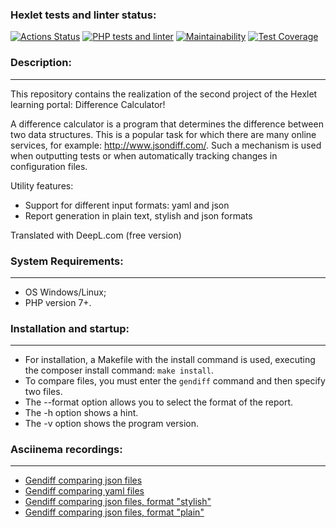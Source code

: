 ### Hexlet tests and linter status:
[![Actions Status](https://github.com/L1kaf/php-project-48/actions/workflows/hexlet-check.yml/badge.svg)](https://github.com/L1kaf/php-project-48/actions)
[![PHP tests and linter](https://github.com/L1kaf/php-project-48/actions/workflows/main.yml/badge.svg)](https://github.com/L1kaf/php-project-48/actions/workflows/main.yml)
[![Maintainability](https://api.codeclimate.com/v1/badges/4c02be82f8b17fb4971b/maintainability)](https://codeclimate.com/github/L1kaf/php-project-48/maintainability)
[![Test Coverage](https://api.codeclimate.com/v1/badges/4c02be82f8b17fb4971b/test_coverage)](https://codeclimate.com/github/L1kaf/php-project-48/test_coverage)

### Description:
---
This repository contains the realization of the second project of the Hexlet learning portal: Difference Calculator! 

A difference calculator is a program that determines the difference between two data structures. This is a popular task for which there are many online services, for example: http://www.jsondiff.com/. Such a mechanism is used when outputting tests or when automatically tracking changes in configuration files.

Utility features:

* Support for different input formats: yaml and json
* Report generation in plain text, stylish and json formats

Translated with DeepL.com (free version)
### System Requirements:
---
* OS Windows/Linux;
* PHP version 7+.

### Installation and startup:
---
* For installation, a Makefile with the install command is used, executing the composer install command: `make install`.
* To compare files, you must enter the `gendiff` command and then specify two files.
* The --format option allows you to select the format of the report.
* The -h option shows a hint.
* The -v option shows the program version.

### Asciinema recordings:
---
* [Gendiff comparing json files](https://asciinema.org/a/TuYQMb9vEzw1l5tz9VzDp8DWI)
* [Gendiff comparing yaml files](https://asciinema.org/a/GzC4jKF5sE5k1CNkfEXhHOcU8)
* [Gendiff comparing json files, format "stylish"](https://asciinema.org/a/q7FntXeY2rvZNot5OTCscpbTP)
* [Gendiff comparing json files, format "plain"](https://asciinema.org/a/UuGQg3A1g9NTYjc3514QemP62)